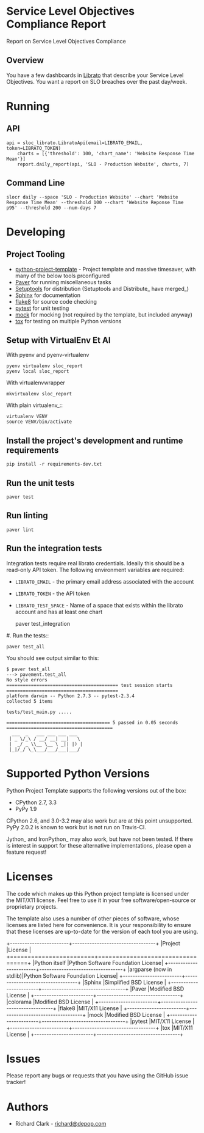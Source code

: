 # Service Level Objectives Compliance Report

Report on Service Level Objectives Compliance


## Overview

You have a few dashboards in [Librato][] that describe your Service Level
Objectives. You want a report on SLO breaches over the past day/week.

[Librato]: https://librato.com

# Running

## API

    api = sloc_librato.LibratoApi(email=LIBRATO_EMAIL, token=LIBRATO_TOKEN)
        charts = [{'threshold': 100, 'chart_name': 'Website Response Time Mean'}]
        report.daily_report(api, 'SLO - Production Website', charts, 7)

## Command Line

    slocr daily --space 'SLO - Production Website' --chart 'Website Response Time Mean' --threshold 100 --chart 'Website Reponse Time  p95' --threshold 200 --num-days 7

# Developing

## Project Tooling

* [python-project-template][] - Project template and massive timesaver, with many of the below tools prconfigured
* [Paver][] for running miscellaneous tasks
* [Setuptools][] for distribution (Setuptools and Distribute_ have merged_)
* [Sphinx][] for documentation
* [flake8][] for source code checking
* [pytest][] for unit testing
* [mock][] for mocking (not required by the template, but included anyway)
* [tox][] for testing on multiple Python versions


[python-project-template]: https://github.com/seanfisk/python-project-template
[Paver]: http://paver.github.io/paver/
[Setuptools]: https://setuptools.readthedocs.io/en/latest/
[Distribute]: http://pythonhosted.org/distribute/
[Sphinx]: http://sphinx-doc.org/
[flake8]: https://pypi.python.org/pypi/flake8
[pytest]: http://pytest.org/latest/
[mock]: http://www.voidspace.org.uk/python/mock/
[tox]: http://testrun.org/tox/latest/

## Setup with VirtualEnv Et Al

With pyenv and pyenv-virtualenv

    pyenv virtualenv sloc_report
    pyenv local sloc_report

With virtualenvwrapper

    mkvirtualenv sloc_report

   With plain virtualenv_::

    virtualenv VENV
    source VENV/bin/activate

## Install the project's development and runtime requirements

    pip install -r requirements-dev.txt

## Run the unit tests

    paver test

## Run linting

    paver lint

## Run the integration tests

Integration tests require real librato credentials. Ideally this should be a
read-only API token. The following environment variables are required:

* `LIBRATO_EMAIL` - the primary email address associated with the account
* `LIBRATO_TOKEN` - the API token
* `LIBRATO_TEST_SPACE` - Name of a space that exists within the librato account
  and has at least one chart

    paver test_integration

#. Run the tests::

    paver test_all

You should see output similar to this:

    $ paver test_all
    ---> pavement.test_all
    No style errors
    ========================================= test session starts =========================================
    platform darwin -- Python 2.7.3 -- pytest-2.3.4
    collected 5 items

    tests/test_main.py .....

    ====================================== 5 passed in 0.05 seconds =======================================
      ___  _   ___ ___ ___ ___
     | _ \/_\ / __/ __| __|   \
     |  _/ _ \\__ \__ \ _|| |) |
     |_|/_/ \_\___/___/___|___/


# Supported Python Versions

Python Project Template supports the following versions out of the box:

* CPython 2.7, 3.3
* PyPy 1.9

CPython 2.6, and 3.0-3.2 may also work but are at this point unsupported. PyPy
2.0.2 is known to work but is not run on Travis-CI.

Jython_ and IronPython_ may also work, but have not been tested. If there is
interest in support for these alternative implementations, please open a
feature request!

# Licenses

The code which makes up this Python project template is licensed under the
MIT/X11 license. Feel free to use it in your free software/open-source or
proprietary projects.

The template also uses a number of other pieces of software, whose licenses are
listed here for convenience. It is your responsibility to ensure that these
licenses are up-to-date for the version of each tool you are using.

+------------------------+----------------------------------+
|Project                 |License                           |
+========================+==================================+
|Python itself           |Python Software Foundation License|
+------------------------+----------------------------------+
|argparse (now in stdlib)|Python Software Foundation License|
+------------------------+----------------------------------+
|Sphinx                  |Simplified BSD License            |
+------------------------+----------------------------------+
|Paver                   |Modified BSD License              |
+------------------------+----------------------------------+
|colorama                |Modified BSD License              |
+------------------------+----------------------------------+
|flake8                  |MIT/X11 License                   |
+------------------------+----------------------------------+
|mock                    |Modified BSD License              |
+------------------------+----------------------------------+
|pytest                  |MIT/X11 License                   |
+------------------------+----------------------------------+
|tox                     |MIT/X11 License                   |
+------------------------+----------------------------------+

# Issues

Please report any bugs or requests that you have using the GitHub issue tracker!

# Authors

* Richard Clark - <richard@depop.com>
